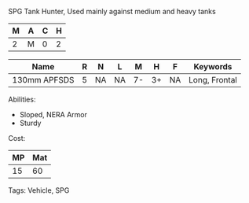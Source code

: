 SPG Tank Hunter, Used mainly against medium and heavy tanks 

| M   | A   | C   | H   |
| --- | --- | --- | --- |
| 2   | M   | 0   | 2   |

| Name         | R   | N   | L   | M   | H   | F   | Keywords      |
| ------------ | --- | --- | --- | --- | --- | --- | ------------- |
| 130mm APFSDS | 5   | NA  | NA  | 7-  | 3+  | NA  | Long, Frontal |

Abilities:
- Sloped, NERA Armor
- Sturdy




Cost:

| MP  | Mat |
| --- | --- |
| 15  | 60  |


Tags:
Vehicle, SPG